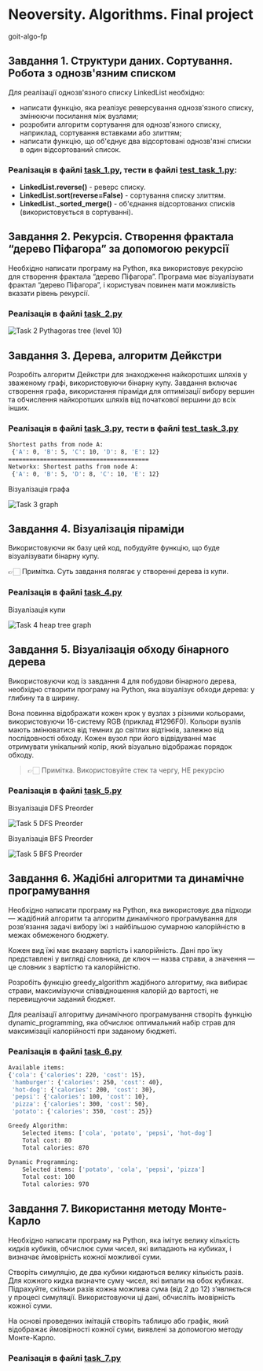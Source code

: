 # Neoversity. Algorithms. Final project

goit-algo-fp

## Завдання 1. Структури даних. Сортування. Робота з однозв'язним списком

Для реалізації однозв'язного списку LinkedList необхідно:

- написати функцію, яка реалізує реверсування однозв'язного списку, змінюючи посилання між вузлами;
- розробити алгоритм сортування для однозв'язного списку, наприклад, сортування вставками або злиттям;
- написати функцію, що об'єднує два відсортовані однозв'язні списки в один відсортований список.

### Реалізація в файлі [task_1.py](src/task_1.py), тести в файлі [test_task_1.py](tests/test_task_1.py):

- **LinkedList.reverse()** - реверс списку.
- **LinkedList.sort(reverse=False)** - сортування списку злиттям.
- **LinkedList._sorted_merge()** - об'єднання відсортованих списків (використовується в сортуванні).

## Завдання 2. Рекурсія. Створення фрактала “дерево Піфагора” за допомогою рекурсії

Необхідно написати програму на Python, яка використовує рекурсію для створення фрактала “дерево Піфагора”. Програма має візуалізувати фрактал “дерево Піфагора”, і користувач повинен мати можливість вказати рівень рекурсії.

### Реалізація в файлі [task_2.py](src/task_2.py)

![Task 2 Pythagoras tree (level 10)](data/task_2_pythagoras_tree.png)

## Завдання 3. Дерева, алгоритм Дейкстри

Розробіть алгоритм Дейкстри для знаходження найкоротших шляхів у зваженому графі, використовуючи бінарну купу. Завдання включає створення графа, використання піраміди для оптимізації вибору вершин та обчислення найкоротших шляхів від початкової вершини до всіх інших.

### Реалізація в файлі [task_3.py](src/task_3.py), тести в файлі [test_task_3.py](tests/test_task_3.py)

``` bash
Shortest paths from node A:
 {'A': 0, 'B': 5, 'C': 10, 'D': 8, 'E': 12}
========================================
Networkx: Shortest paths from node A:
 {'A': 0, 'B': 5, 'D': 8, 'C': 10, 'E': 12}
```

Візуалізація графа

![Task 3 graph](data/task_3_dijkstra_graph.png)

## Завдання 4. Візуалізація піраміди

Використовуючи як базу цей код, побудуйте функцію, що буде візуалізувати бінарну купу.

👉🏻 Примітка. Суть завдання полягає у створенні дерева із купи.

### Реалізація в файлі [task_4.py](src/task_4.py)

Візуалізація купи

![Task 4 heap tree graph](data/task_4_heap_tree.png)

## Завдання 5. Візуалізація обходу бінарного дерева

Використовуючи код із завдання 4 для побудови бінарного дерева, необхідно створити програму на Python, яка візуалізує обходи дерева: у глибину та в ширину.

Вона повинна відображати кожен крок у вузлах з різними кольорами, використовуючи 16-систему RGB (приклад #1296F0). Кольори вузлів мають змінюватися від темних до світлих відтінків, залежно від послідовності обходу. Кожен вузол при його відвідуванні має отримувати унікальний колір, який візуально відображає порядок обходу.

> 👉🏻 Примітка. Використовуйте стек та чергу, НЕ рекурсію

### Реалізація в файлі [task_5.py](src/task_5.py)

Візуалізація DFS Preorder

![Task 5 DFS Preorder](data/task_5_dfs_preorder.png)

Візуалізація BFS Preorder

![Task 5 BFS Preorder](data/task_5_bfs_preorder.png)

## Завдання 6. Жадібні алгоритми та динамічне програмування

Необхідно написати програму на Python, яка використовує два підходи — жадібний алгоритм та алгоритм динамічного програмування для розв’язання задачі вибору їжі з найбільшою сумарною калорійністю в межах обмеженого бюджету.

Кожен вид їжі має вказану вартість і калорійність. Дані про їжу представлені у вигляді словника, де ключ — назва страви, а значення — це словник з вартістю та калорійністю.

Розробіть функцію greedy_algorithm жадібного алгоритму, яка вибирає страви, максимізуючи співвідношення калорій до вартості, не перевищуючи заданий бюджет.

Для реалізації алгоритму динамічного програмування створіть функцію dynamic_programming, яка обчислює оптимальний набір страв для максимізації калорійності при заданому бюджеті.

### Реалізація в файлі [task_6.py](src/task_6.py)

``` bash
Available items:
{'cola': {'calories': 220, 'cost': 15},
 'hamburger': {'calories': 250, 'cost': 40},
 'hot-dog': {'calories': 200, 'cost': 30},
 'pepsi': {'calories': 100, 'cost': 10},
 'pizza': {'calories': 300, 'cost': 50},
 'potato': {'calories': 350, 'cost': 25}}

Greedy Algorithm:
    Selected items: ['cola', 'potato', 'pepsi', 'hot-dog']
    Total cost: 80
    Total calories: 870
    
Dynamic Programming:
    Selected items: ['potato', 'cola', 'pepsi', 'pizza']
    Total cost: 100
    Total calories: 970
```

## Завдання 7. Використання методу Монте-Карло

Необхідно написати програму на Python, яка імітує велику кількість кидків кубиків, обчислює суми чисел, які випадають на кубиках, і визначає ймовірність кожної можливої суми.

Створіть симуляцію, де два кубики кидаються велику кількість разів. Для кожного кидка визначте суму чисел, які випали на обох кубиках. Підрахуйте, скільки разів кожна можлива сума (від 2 до 12) з’являється у процесі симуляції. Використовуючи ці дані, обчисліть імовірність кожної суми.

На основі проведених імітацій створіть таблицю або графік, який відображає ймовірності кожної суми, виявлені за допомогою методу Монте-Карло.

### Реалізація в файлі [task_7.py](src/task_7.py)
